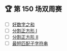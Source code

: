 ## 🏆 第 150 场双周赛
- [ ] [好数字之和](https://leetcode.cn/contest/biweekly-contest-150/problems/sum-of-good-numbers)
- [ ] [分割正方形 I](https://leetcode.cn/contest/biweekly-contest-150/problems/separate-squares-i)
- [ ] [分割正方形 II](https://leetcode.cn/contest/biweekly-contest-150/problems/separate-squares-ii)
- [ ] [最短匹配子字符串](https://leetcode.cn/contest/biweekly-contest-150/problems/shortest-matching-substring)
